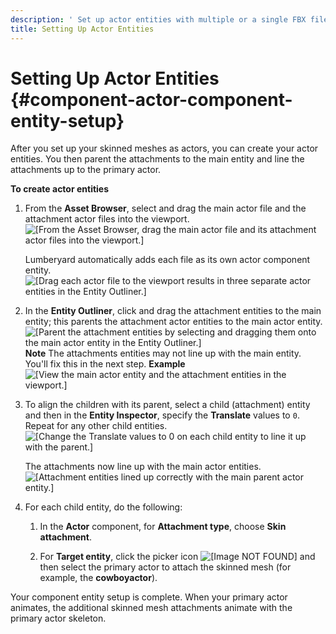```yaml
---
description: ' Set up actor entities with multiple or a single FBX file in Open 3D Engine. '
title: Setting Up Actor Entities
---
```

# Setting Up Actor Entities {#component-actor-component-entity-setup}

After you set up your skinned meshes as actors, you can create your actor entities\. You then parent the attachments to the main entity and line the attachments up to the primary actor\.

**To create actor entities**

1. From the **Asset Browser**, select and drag the main actor file and the attachment actor files into the viewport\.
![\[From the Asset Browser, drag the main actor file and its attachment actor files into the viewport.\]](/images/user-guide/component/component-actor-component-entity-setup-1.png)

   Lumberyard automatically adds each file as its own actor component entity\.
![\[Drag each actor file to the viewport results in three separate actor entities in the Entity Outliner.\]](/images/user-guide/component/component-actor-component-entity-setup-2.png)

1. In the **Entity Outliner**, click and drag the attachment entities to the main entity; this parents the attachment actor entities to the main actor entity\.
![\[Parent the attachment entities by selecting and dragging them onto the main actor entity in the Entity Outliner.\]](/images/user-guide/component/component-actor-component-entity-setup-2-parented.png)
**Note**
The attachments entities may not line up with the main entity\. You'll fix this in the next step\.
**Example**
![\[View the main actor entity and the attachment entities in the viewport.\]](/images/user-guide/component/component-actor-component-entity-setup-3.png)

1. To align the children with its parent, select a child \(attachment\) entity and then in the **Entity Inspector**, specify the **Translate** values to `0`\. Repeat for any other child entities\.
![\[Change the Translate values to 0 on each child entity to line it up with the parent.\]](/images/user-guide/component/component-actor-component-entity-setup-4.png)

   The attachments now line up with the main actor entities\.
![\[Attachment entities lined up correctly with the main parent actor entity.\]](/images/user-guide/component/component-actor-component-entity-setup-5.png)

1. For each child entity, do the following:

   1. In the **Actor** component, for **Attachment type**, choose **Skin attachment**\.

   1. For **Target entity**, click the picker icon ![\[Image NOT FOUND\]](/images/shared/picker.png) and then select the primary actor to attach the skinned mesh \(for example, the **cowboyactor**\)\.

Your component entity setup is complete\. When your primary actor animates, the additional skinned mesh attachments animate with the primary actor skeleton\.
